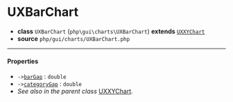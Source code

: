 # UXBarChart

- **class** `UXBarChart` (`php\gui\charts\UXBarChart`) **extends** [`UXXYChart`](classes/php/gui/charts/UXXYChart.md)
- **source** `php/gui/charts/UXBarChart.php`

---

#### Properties

- `->`[`barGap`](#prop-bargap) : `double`
- `->`[`categoryGap`](#prop-categorygap) : `double`
- *See also in the parent class* [UXXYChart](classes/php/gui/charts/UXXYChart.md).